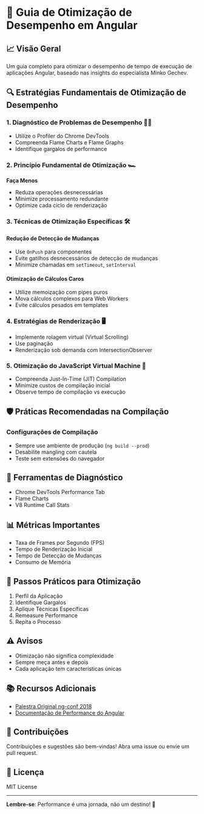 # 🚀 Guia de Otimização de Desempenho em Angular

## 📈 Visão Geral
Um guia completo para otimizar o desempenho de tempo de execução de aplicações Angular, baseado nas insights do especialista Minko Gechev.

## 🔍 Estratégias Fundamentais de Otimização de Desempenho

### 1. Diagnóstico de Problemas de Desempenho 🕵️‍♂️
- Utilize o Profiler do Chrome DevTools
- Compreenda Flame Charts e Flame Graphs
- Identifique gargalos de performance

### 2. Princípio Fundamental de Otimização 🏎️
**Faça Menos** 
- Reduza operações desnecessárias
- Minimize processamento redundante
- Optimize cada ciclo de renderização

### 3. Técnicas de Otimização Específicas 🛠️

#### Redução de Detecção de Mudanças
- Use `OnPush` para componentes
- Evite gatilhos desnecessários de detecção de mudanças
- Minimize chamadas em `setTimeout`, `setInterval`

#### Otimização de Cálculos Caros
- Utilize memoização com pipes puros
- Mova cálculos complexos para Web Workers
- Evite cálculos pesados em templates

### 4. Estratégias de Renderização 🖥️
- Implemente rolagem virtual (Virtual Scrolling)
- Use paginação
- Renderização sob demanda com IntersectionObserver

### 5. Otimização do JavaScript Virtual Machine 🔬
- Compreenda Just-In-Time (JIT) Compilation
- Minimize custos de compilação inicial
- Observe tempo de compilação vs execução

## 🛡️ Práticas Recomendadas na Compilação

### Configurações de Compilação
- Sempre use ambiente de produção (`ng build --prod`)
- Desabilite mangling com cautela
- Teste sem extensões do navegador

## 🔧 Ferramentas de Diagnóstico
- Chrome DevTools Performance Tab
- Flame Charts
- V8 Runtime Call Stats

## 📊 Métricas Importantes
- Taxa de Frames por Segundo (FPS)
- Tempo de Renderização Inicial
- Tempo de Detecção de Mudanças
- Consumo de Memória

## 🚧 Passos Práticos para Otimização

1. Perfil da Aplicação
2. Identifique Gargalos
3. Aplique Técnicas Específicas
4. Remeasure Performance
5. Repita o Processo

## ⚠️ Avisos
- Otimização não significa complexidade
- Sempre meça antes e depois
- Cada aplicação tem características únicas

## 📚 Recursos Adicionais
- [Palestra Original ng-conf 2018](https://www.youtube.com/watch?v=...)
- [Documentação de Performance do Angular](https://angular.io/guide/performance)

## 🤝 Contribuições
Contribuições e sugestões são bem-vindas! Abra uma issue ou envie um pull request.

## 📝 Licença
MIT License

---

**Lembre-se**: Performance é uma jornada, não um destino! 🚀
